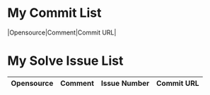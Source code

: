 # My Commit List
|Opensource|Comment|Commit URL|

# My Solve Issue List
|Opensource|Comment|Issue Number|Commit URL|
|-|-|-|-|
